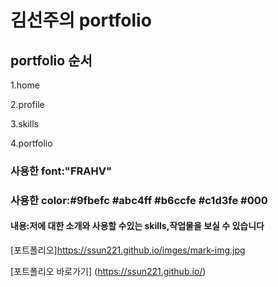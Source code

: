 # 김선주의 portfolio

## portfolio 순서
1.home

2.profile

3.skills

4.portfolio

### 사용한 font:"FRAHV"
### 사용한 color:#9fbefc #abc4ff #b6ccfe #c1d3fe #000

#### 내용:저에 대한 소개와 사용할 수있는 skills,작업물을 보실 수 있습니다

[포트폴리오]https://ssun221.github.io/imges/mark-img.jpg


[포트폴리오 바로가기] (https://ssun221.github.io/)


